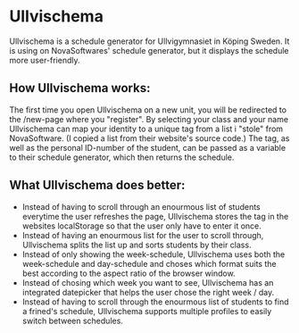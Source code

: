 # Ullvischema
Ullvischema is a schedule generator for Ullvigymnasiet in Köping Sweden. It is using on NovaSoftwares' schedule generator, but it displays the schedule more user-friendly.

## How Ullvischema works:
The first time you open Ullvischema on a new unit, you will be redirected to the /new-page where you "register". By selecting your class and your name Ullvischema can map your identity to a unique tag from a list i "stole" from NovaSoftware. (I copied a list from their website's source code.) The tag, as well as the personal ID-number of the student, can be passed as a variable to their schedule generator, which then returns the schedule.

## What Ullvischema does better:
* Instead of having to scroll through an enourmous list of students everytime the user refreshes the page, Ullvischema stores the tag in the websites localStorage so that the user only have to enter it once.
* Instead of having an enourmous list for the user to scroll through, Ullvischema splits the list up and sorts students by their class.
* Instead of only showing the week-schedule, Ullvischema uses both the week-schedule and day-schedule and choses which format suits the best according to the aspect ratio of the browser window.
* Instead of chosing which week you want to see, Ullvischema has an integrated datepicker that helps the user chose the right week / day.
* Instead of having to scroll through the enourmous list of students to find a frined's schedule, Ullvischema supports multiple profiles to easily switch between schedules.
